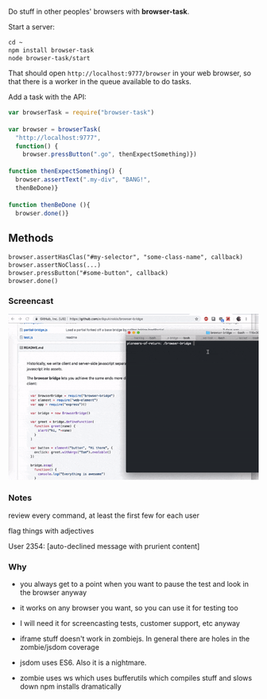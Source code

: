 Do stuff in other peoples' browsers with **browser-task**.

Start a server:

```
cd ~
npm install browser-task
node browser-task/start
```

That should open `http://localhost:9777/browser` in your web browser, so that there is a worker in the queue available to do tasks.

Add a task with the API:

```javascript
var browserTask = require("browser-task")

var browser = browserTask(
  "http://localhost:9777",
  function() {
    browser.pressButton(".go", thenExpectSomething)})

function thenExpectSomething() {
  browser.assertText(".my-div", "BANG!",
  thenBeDone)}
  
function thenBeDone (){
  browser.done()}
```

## Methods

```
browser.assertHasClas("#my-selector", "some-class-name", callback)
browser.assertNoClass(...)
browser.pressButton("#some-button", callback)
browser.done()
```

### Screencast

![Screencast of running npm start in the browser-task folder in the console, then when the worker opens in the browser, running the browser-bridge tests to demonstrate browser-task doing stuff](demo.gif)

### Notes

review every command, at least the first few for each user

flag things with adjectives

User 2354: [auto-declined message with prurient content]


### Why

 - you always get to a point when you want to pause the test and look in the browser anyway

 - it works on any browser you want, so you can use it for testing too
 
 - I will need it for screencasting tests, customer support, etc anyway

 - iframe stuff doesn't work in zombiejs. In general there are holes in the zombie/jsdom coverage

 - jsdom uses ES6. Also it is a nightmare.

 - zombie uses ws which uses bufferutils which compiles stuff and slows down npm installs dramatically
 
